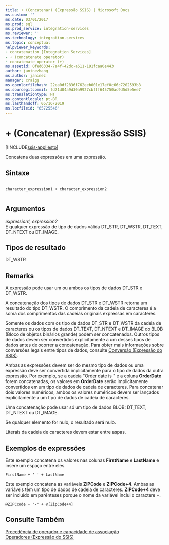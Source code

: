 ```yaml
---
title: + (Concatenar) (Expressão SSIS) | Microsoft Docs
ms.custom: ''
ms.date: 03/01/2017
ms.prod: sql
ms.prod_service: integration-services
ms.reviewer: ''
ms.technology: integration-services
ms.topic: conceptual
helpviewer_keywords:
- concatenation [Integration Services]
- + (concatenate operator)
- concatenate operator (+)
ms.assetid: 0fed6334-7a4f-42dc-a611-191fcaa0e443
author: janinezhang
ms.author: janinez
manager: craigg
ms.openlocfilehash: 22ea0df2836f762eeb001e17ef0c66c7202593b8
ms.sourcegitcommit: fd71d04a9d30a9927cbfff645750ac9d5d5e5ee7
ms.translationtype: HT
ms.contentlocale: pt-BR
ms.lasthandoff: 05/16/2019
ms.locfileid: "65725546"
---
```

# <a name="-concatenate-ssis-expression"></a>+ (Concatenar) (Expressão SSIS)

[!INCLUDE[ssis-appliesto](../../includes/ssis-appliesto-ssvrpluslinux-asdb-asdw-xxx.md)]


  Concatena duas expressões em uma expressão.  
  
## <a name="syntax"></a>Sintaxe  
  
```  
  
character_expression1 + character_expression2  
  
```  
  
## <a name="arguments"></a>Argumentos  
 *expression1, expression2*  
 É qualquer expressão de tipo de dados válida DT_STR, DT_WSTR, DT_TEXT, DT_NTEXT ou DT_IMAGE.  
  
## <a name="result-types"></a>Tipos de resultado  
 DT_WSTR  
  
## <a name="remarks"></a>Remarks  
 A expressão pode usar um ou ambos os tipos de dados DT_STR e DT_WSTR.  
  
 A concatenação dos tipos de dados DT_STR e DT_WSTR retorna um resultado do tipo DT_WSTR. O comprimento da cadeia de caracteres é a soma dos comprimentos das cadeias originais expressas em caracteres.  
  
 Somente os dados com os tipo de dados DT_STR e DT_WSTR da cadeia de caracteres ou os tipos de dados DT_TEXT, DT_NTEXT e DT_IMAGE do BLOB (Bloco de objetos binários grande) podem ser concatenados. Outros tipos de dados devem ser convertidos explicitamente a um desses tipos de dados antes de ocorrer a concatenação. Para obter mais informações sobre conversões legais entre tipos de dados, consulte [Conversão &#40;Expressão do SSIS&#41;](../../integration-services/expressions/cast-ssis-expression.md).  
  
 Ambas as expressões devem ser do mesmo tipo de dados ou uma expressão deve ser convertida implicitamente para o tipo de dados da outra expressão. Por exemplo, se a cadeia "Order date is " e a coluna **OrderDate** forem concatenadas, os valores em **OrderDate** serão implicitamente convertidos em um tipo de dados de cadeia de caracteres. Para concatenar dois valores numéricos, ambos os valores numéricos devem ser lançados explicitamente a um tipo de dados de cadeia de caracteres.  
  
 Uma concatenação pode usar só um tipo de dados BLOB: DT_TEXT, DT_NTEXT ou DT_IMAGE.  
  
 Se qualquer elemento for nulo, o resultado será nulo.  
  
 Literais da cadeia de caracteres devem estar entre aspas.  
  
## <a name="expression-examples"></a>Exemplos de expressões  
 Este exemplo concatena os valores nas colunas **FirstName** e **LastName** e insere um espaço entre eles.  
  
```  
FirstName + ' ' + LastName  
```  
  
 Este exemplo concatena as variáveis **ZIPCode** e **ZIPCode+4**. Ambas as variáveis têm um tipo de dados de cadeia de caracteres. **ZIPCode+4** deve ser incluído em parênteses porque o nome da variável inclui o caractere +.  
  
```  
@ZIPCcode + "-" + @[ZipCode+4]  
```  
  
## <a name="see-also"></a>Consulte Também  
 [Precedência de operador e capacidade de associação](../../integration-services/expressions/operator-precedence-and-associativity.md)   
 [Operadores &#40;Expressão do SSIS&#41;](../../integration-services/expressions/operators-ssis-expression.md)  
  
  
